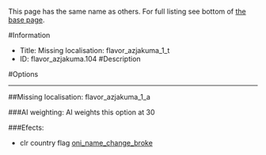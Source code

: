 This page has the same name as others. For full listing see bottom of [the base page](missing_localisation_flavor_azjakuma_1_t2.md).

#Information
 - Title: Missing localisation: flavor_azjakuma_1_t
 - ID: flavor_azjakuma.104
#Description

#Options

___
##Missing localisation: flavor_azjakuma_1_a

###AI weighting:
AI weights this option at 30


###Efects:<ul><li>clr country flag [oni_name_change_broke](../flags/oni_name_change_broke.md)</li></ul>
